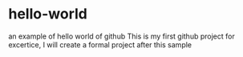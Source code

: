 # hello-world
an example of hello world of github
This is my first github project for excertice, I will create a formal project after this sample
